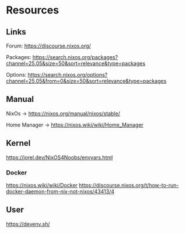 # Resources

## Links

Forum: https://discourse.nixos.org/

Packages: https://search.nixos.org/packages?channel=25.05&size=50&sort=relevance&type=packages

Options: https://search.nixos.org/options?channel=25.05&from=0&size=50&sort=relevance&type=packages

## Manual

NixOs -> https://nixos.org/manual/nixos/stable/

Home Manager -> https://nixos.wiki/wiki/Home_Manager

## Kernel

https://jorel.dev/NixOS4Noobs/envvars.html

### Docker

https://nixos.wiki/wiki/Docker
https://discourse.nixos.org/t/how-to-run-docker-daemon-from-nix-not-nixos/43413/4

## User

https://devenv.sh/